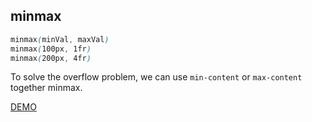 ## minmax

```css
minmax(minVal, maxVal)
minmax(100px, 1fr)
minmax(200px, 4fr)
```

To solve the overflow problem, we can use 
`min-content` or `max-content` together minmax.

[DEMO](https://plnkr.co/edit/ZsAb2AjgO0LrPD8E7xLC)